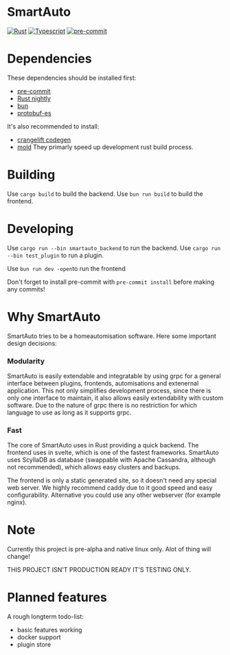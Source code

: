 # SmartAuto

[![Rust](https://github.com/LDprg/smartauto/actions/workflows/rust.yml/badge.svg)](https://github.com/LDprg/smartauto/actions/workflows/rust.yml)
[![Typescript](https://github.com/LDprg/smartauto/actions/workflows/typescript.yml/badge.svg)](https://github.com/LDprg/smartauto/actions/workflows/typescript.yml)
[![pre-commit](https://github.com/LDprg/smartauto/actions/workflows/pre-commit.yml/badge.svg)](https://github.com/LDprg/smartauto/actions/workflows/pre-commit.yml)

# Dependencies

These dependencies should be installed first:

- [pre-commit](https://pre-commit.com/#install)
- [Rust nightly](https://www.rust-lang.org/tools/install)
- [bun](https://bun.sh)
- [protobuf-es](https://github.com/bufbuild/protobuf-es)

It's also recommended to install:
- [crangelift codegen](https://github.com/rust-lang/rustc_codegen_cranelift)
- [mold](https://github.com/rui314/mold)
They primarly speed up development rust build process.

# Building

Use `cargo build` to build the backend.
Use `bun run build` to build the frontend.

# Developing

Use `cargo run --bin smartauto_backend` to run the backend.
Use `cargo run --bin test_plugin` to run a plugin.

Use `bun run dev -open`to run the frontend

Don't forget to install pre-commit with `pre-commit install` before making any commits!

# Why SmartAuto

SmartAuto tries to be a homeautomisation software.
Here some important design decisions:

### Modularity

SmartAuto is easily extendable and integratable by using grpc for a general interface between plugins, frontends, automisations and extenernal application.
This not only simplifies development process, since there is only one interface to maintain, it also allows easily extendability with custom software.
Due to the nature of grpc there is no restriction for which language to use as long as it supports grpc.

### Fast

The core of SmartAuto uses in Rust providing a quick backend. The frontend uses in svelte, which is one of the fastest frameworks.
SmartAuto uses ScyllaDB as database (swappable with Apache Cassandra, although not recommended), which allows easy clusters and backups.

The frontend is only a static generated site, so it doesn't need any special web server. We highly recommend caddy due to it good speed and easy configurability. Alternative you could use any other webserver (for example nginx).

# Note

Currently this project is pre-alpha and native linux only.
Alot of thing will change!

THIS PROJECT ISN'T PRODUCTION READY IT'S TESTING ONLY.

# Planned features

A rough longterm todo-list:

- basic features working
- docker support
- plugin store
